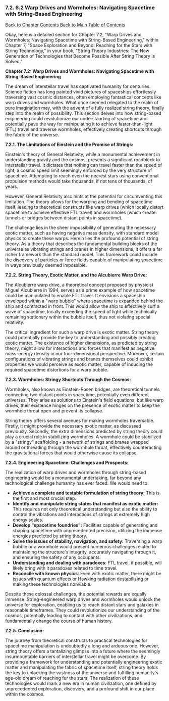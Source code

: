 ### 7.2. 6.2 Warp Drives and Wormholes: Navigating Spacetime with String-Based Engineering

[Back to Chapter Contents](#chapter-7-contents)
[Back to Main Table of Contents](#table-of-contents)

Okay, here is a detailed section for Chapter 7.2, "Warp Drives and Wormholes: Navigating Spacetime with String-Based Engineering," within Chapter 7, "Space Exploration and Beyond: Reaching for the Stars with String Technology," in your book, "String Theory Industries: The New Generation of Technologies that Become Possible After String Theory is Solved."

**Chapter 7.2: Warp Drives and Wormholes: Navigating Spacetime with String-Based Engineering**

The dream of interstellar travel has captivated humanity for centuries. Science fiction has long painted vivid pictures of spaceships effortlessly traversing vast cosmic distances, often employing fantastical concepts like warp drives and wormholes. What once seemed relegated to the realm of pure imagination may, with the advent of a fully realized string theory, finally step into the realm of possibility. This section delves into how string-based engineering could revolutionize our understanding of spacetime and potentially pave the way for manipulating it to achieve faster-than-light (FTL) travel and traverse wormholes, effectively creating shortcuts through the fabric of the universe.

**7.2.1. The Limitations of Einstein and the Promise of Strings:**

Einstein's theory of General Relativity, while a monumental achievement in understanding gravity and the cosmos, presents a significant roadblock to interstellar travel. It dictates that nothing can travel faster than the speed of light, a cosmic speed limit seemingly enforced by the very structure of spacetime. Attempting to reach even the nearest stars using conventional propulsion methods would take thousands, if not tens of thousands, of years.

However, General Relativity also hints at the potential for circumventing this limitation. The theory allows for the warping and bending of spacetime itself, leading to theoretical constructs like warp drives (which locally distort spacetime to achieve effective FTL travel) and wormholes (which create tunnels or bridges between distant points in spacetime).

The challenge lies in the sheer impossibility of generating the necessary exotic matter, such as having negative mass density, with standard model physics to create these warps. Herein lies the profound potential of string theory. As a theory that describes the fundamental building blocks of the universe as vibrating strings and branes in higher dimensions, it offers a far richer framework than the standard model. This framework could include the discovery of particles or force fields capable of manipulating spacetime in ways previously deemed impossible.

**7.2.2. String Theory, Exotic Matter, and the Alcubierre Warp Drive:**

The Alcubierre warp drive, a theoretical concept proposed by physicist Miguel Alcubierre in 1994, serves as a prime example of how spacetime could be manipulated to enable FTL travel. It envisions a spaceship enveloped within a "warp bubble" where spacetime is expanded behind the ship and contracted in front. This would allow the ship to effectively surf a wave of spacetime, locally exceeding the speed of light while technically remaining stationary within the bubble itself, thus not violating special relativity.

The critical ingredient for such a warp drive is exotic matter. String theory could potentially provide the key to understanding and possibly creating exotic matter. The existence of higher dimensions, as predicted by string theory, might allow for interactions and forces that manifest as negative mass-energy density in our four-dimensional perspective. Moreover, certain configurations of vibrating strings and branes themselves could exhibit properties we would perceive as exotic matter, capable of inducing the required spacetime distortions for a warp bubble.

**7.2.3. Wormholes: Stringy Shortcuts Through the Cosmos:**

Wormholes, also known as Einstein-Rosen bridges, are theoretical tunnels connecting two distant points in spacetime, potentially even different universes. They arise as solutions to Einstein's field equations, but like warp drives, their existence hinges on the presence of exotic matter to keep the wormhole throat open and prevent its collapse.

String theory offers several avenues for making wormholes traversable. Firstly, it might provide the necessary exotic matter, as discussed previously. Secondly, the extra dimensions predicted by string theory could play a crucial role in stabilizing wormholes. A wormhole could be stabilized by a "stringy" scaffolding - a network of strings and branes wrapped around or threading through the wormhole throat, effectively counteracting the gravitational forces that would otherwise cause its collapse.

**7.2.4. Engineering Spacetime: Challenges and Prospects:**

The realization of warp drives and wormholes through string-based engineering would be a monumental undertaking, far beyond any technological challenge humanity has ever faced. We would need to:

*   **Achieve a complete and testable formulation of string theory:** This is the first and most crucial step.
*   **Identify and manipulate string states that manifest as exotic matter:** This requires not only theoretical understanding but also the ability to control the vibrations and interactions of strings at extremely high energy scales.
*   **Develop "spacetime foundries":**  Facilities capable of generating and shaping spacetime with unprecedented precision, utilizing the immense energies predicted by string theory.
*   **Solve the issues of stability, navigation, and safety:** Traversing a warp bubble or a wormhole would present numerous challenges related to maintaining the structure's integrity, accurately navigating through it, and ensuring the safety of any occupants.
*   **Understanding and dealing with paradoxes**: FTL travel, if possible, will likely bring with it paradoxes related to time travel.
*   **Reconcile with known physics**: Even with exotic matter, there might be issues with quantum effects or Hawking radiation destabilizing or making these technologies nonviable.

Despite these colossal challenges, the potential rewards are equally immense. String-engineered warp drives and wormholes would unlock the universe for exploration, enabling us to reach distant stars and galaxies in reasonable timeframes. They could revolutionize our understanding of the cosmos, potentially leading to contact with other civilizations, and fundamentally change the course of human history.

**7.2.5. Conclusion:**

The journey from theoretical constructs to practical technologies for spacetime manipulation is undoubtedly a long and arduous one. However, string theory offers a tantalizing glimpse into a future where the seemingly insurmountable barriers of interstellar travel might be overcome. By providing a framework for understanding and potentially engineering exotic matter and manipulating the fabric of spacetime itself, string theory holds the key to unlocking the vastness of the universe and fulfilling humanity's age-old dream of reaching for the stars. The realization of these technologies would mark a new era in human civilization, one defined by unprecedented exploration, discovery, and a profound shift in our place within the cosmos.


<a id='chapter-7-3'></a>

